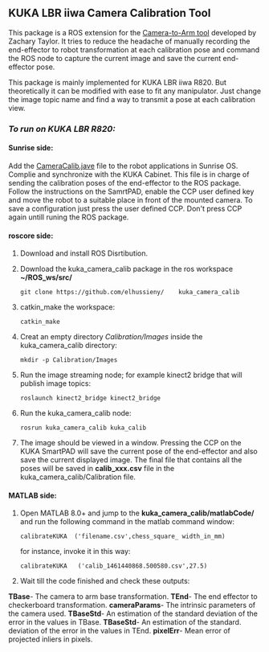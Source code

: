 ## KUKA LBR iiwa Camera Calibration Tool

This package is a ROS extension for the [Camera-to-Arm tool](https://github.com/ZacharyTaylor/Camera-to-Arm-Calibration) developed by Zachary Taylor. It tries to reduce the headache of manually recording the end-effector to robot transformation at each calibration pose and command the ROS node to capture the current image and save the current end-effector pose.
<!--more-->
This package is mainly implemented for KUKA LBR iiwa R820. But theoretically it can be modified with ease to fit any manipulator. Just change the image topic name and find a way to transmit a pose at each calibration view.


### *To run on KUKA LBR R820:*

#### Sunrise side:

Add the [CameraCalib.jave](https://github.com/elhussieny/kuka_camera_calib/tree/master/javaNode) file to the robot applications in Sunrise OS. Complie and synchronize with the KUKA Cabinet. This file is in charge of sending the calibration poses of the end-effector to the ROS package. Follow the instructions on the SamrtPAD, enable the CCP user defined key and move the robot to a suitable place in front of the mounted camera. To save a configuration just press the user defined CCP. Don't press CCP again untill runing the ROS package. 

#### roscore side:
1. Download and install ROS Disrtibution.

2. Download the kuka_camera_calib package in the ros workspace **~/ROS_ws/src/**
    ```
    git clone https://github.com/elhussieny/    kuka_camera_calib
    ```

3. catkin_make the workspace:
	```
	catkin_make
	```

4. Creat an empty directory *Calibration/Images* inside the kuka_camera_calib directory:
	```
	mkdir -p Calibration/Images
	```

5. Run the image streaming node; for example kinect2 bridge that will publish image topics:
	```
	roslaunch kinect2_bridge kinect2_bridge
	```

6. Run the kuka_camera_calib node:
	```
	rosrun kuka_camera_calib kuka_calib
	```
7. The image should be viewed in a window. Pressing the CCP on the KUKA SmartPAD will save the current pose of the end-effector and also save the current displayed image. The final file that contains all the poses will be saved in **calib_xxx.csv** file in the kuka_camera_calib/Calibration file. 

#### MATLAB side:

1. Open MATLAB 8.0+ and jump to the **kuka_camera_calib/matlabCode/** and run the following command in the matlab command window:

    ```
    calibrateKUKA  ('filename.csv',chess_square_ width_in_mm)
    ``` 

    for instance, invoke it in this way:
    ```
    calibrateKUKA   ('calib_1461440868.500580.csv',27.5)
    ``` 

2. Wait till the code finished and check these outputs:

**TBase**- The camera to arm base transformation.
**TEnd**- The end effector to checkerboard transformation.
**cameraParams**- The intrinsic parameters of the camera used.
**TBaseStd**- An estimation of the standard deviation of the error in the values in TBase.
**TBaseStd**- An estimation of the standard. deviation of the error in the values in TEnd.
**pixelErr**- Mean error of projected inliers in pixels.

